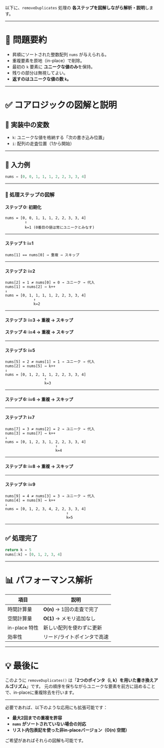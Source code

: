 以下に、`removeDuplicates` 処理の **各ステップを図解しながら解析・説明**します。

---

# 🧠 問題要約

* 昇順にソートされた整数配列 `nums` が与えられる。
* 重複要素を原地（in-place）で削除。
* 最初の `k` 要素に **ユニークな値のみ**を保持。
* 残りの部分は無視してよい。
* **返すのはユニークな値の数 `k`。**

---

# ✅ コアロジックの図解と説明

## 🎯 実装中の変数

* `k`: ユニークな値を格納する「次の書き込み位置」
* `i`: 配列の走査位置（1から開始）

---

## 🧪 入力例

```python
nums = [0, 0, 1, 1, 1, 2, 2, 3, 3, 4]
```

---

### 🔁 処理ステップの図解

#### ステップ 0: 初期化

```
nums = [0, 0, 1, 1, 1, 2, 2, 3, 3, 4]
         ↑
         k=1 (0番目の値は常にユニークとみなす)
```

---

#### ステップ 1: i=1

```
nums[1] == nums[0] → 重複 → スキップ
```

---

#### ステップ 2: i=2

```
nums[2] = 1 ≠ nums[0] = 0 → ユニーク → 代入
nums[1] = nums[2] → k++
↓
nums = [0, 1, 1, 1, 1, 2, 2, 3, 3, 4]
             ↑
             k=2
```

---

#### ステップ 3: i=3 → 重複 → スキップ

#### ステップ 4: i=4 → 重複 → スキップ

---

#### ステップ 5: i=5

```
nums[5] = 2 ≠ nums[1] = 1 → ユニーク → 代入
nums[2] = nums[5] → k++
↓
nums = [0, 1, 2, 1, 1, 2, 2, 3, 3, 4]
                  ↑
                  k=3
```

---

#### ステップ 6: i=6 → 重複 → スキップ

---

#### ステップ 7: i=7

```
nums[7] = 3 ≠ nums[2] = 2 → ユニーク → 代入
nums[3] = nums[7] → k++
↓
nums = [0, 1, 2, 3, 1, 2, 2, 3, 3, 4]
                       ↑
                       k=4
```

---

#### ステップ 8: i=8 → 重複 → スキップ

---

#### ステップ 9: i=9

```
nums[9] = 4 ≠ nums[3] = 3 → ユニーク → 代入
nums[4] = nums[9] → k++
↓
nums = [0, 1, 2, 3, 4, 2, 2, 3, 3, 4]
                            ↑
                            k=5
```

---

## ✅ 処理完了

```python
return k = 5
nums[:k] = [0, 1, 2, 3, 4]
```

---

# 📊 パフォーマンス解析

| 項目          | 説明                  |
| ----------- | ------------------- |
| 時間計算量       | **O(n)** → 1回の走査で完了 |
| 空間計算量       | **O(1)** → メモリ追加なし  |
| in-place 特性 | 新しい配列を使わずに更新        |
| 効率性         | リード/ライトポインタで高速      |

---

# 💡 最後に

このように `removeDuplicates()` は「**2つのポインタ（i, k）を用いた書き換えアルゴリズム**」です。
元の順序を保ちながらユニークな要素を前方に詰めることで、in-placeに重複除去を行います。

---

必要であれば、以下のような応用にも拡張可能です：

* **最大2回までの重複を許容**
* **`nums` がソートされていない場合の対応**
* **リスト内包表記を使った非in-placeバージョン（O(n) 空間）**

ご希望があればそれらの図解も可能です。
